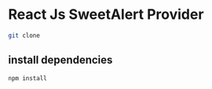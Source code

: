 # React Js SweetAlert Provider

```bash
git clone
```

## install dependencies

```bash
npm install
```
